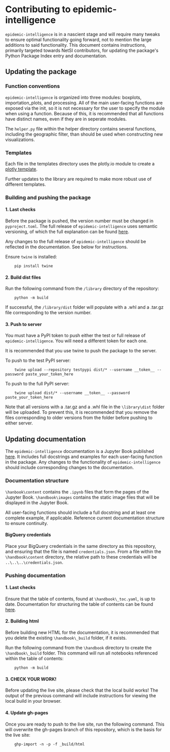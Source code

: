 # Contributing to epidemic-intelligence
`epidemic-intelligence` is in a nascient stage and will require many tweaks to ensure optimal functionality going forward, not to mention the large additions to said functionality. This document contains instructions, primarily targeted towards NetSI contributors, for updating the package's Python Package Index entry and documentation. 

## Updating the package
### Function conventions
`epidemic-intelligence` is organized into three modules: boxplots, importation_plots, and processing. All of the main user-facing functions are exposed via the init, so it is not necessary for the user to specify the module when using a function. Because of this, it is recommended that all functions have distinct names, even if they are in seperate modules. 

The `helper.py` file within the helper directory contains several functions, including the geographic filter, than should be used when constructing new visualizations. 

### Templates
Each file in the templates directory uses the plotly.io module to create a [plotly template](https://plotly.com/python/templates/).

Further updates to the library are required to make more robust use of different templates. 

### Building and pushing the package
#### 1. Last checks
Before the package is pushed, the version number must be changed in `pyproject.toml`. The full release of `epidemic-intelligence` uses semantic versioning, of which the full explanation can be found [here](https://semver.org/).

Any changes to the full release of `epidemic-intelligence` should be reflected in the documentation. See below for instructions. 

Ensure `twine` is installed:
```
    pip install twine
```

#### 2. Build dist files
Run the following command from the `/library` directory of the repository:
```
    python -m build
```

If successful, the `/library/dist` folder will populate with a .whl and a .tar.gz file corresponding to the version number. 

#### 3. Push to server
You must have a PyPI token to push either the test or full release of `epidemic-intelligence`. You will need a different token for each one. 

It is recommended that you use twine to push the package to the server. 

To push to the test PyPI server: 
```
    twine upload --repository testpypi dist/* --username __token__ --password paste_your_token_here
```
To push to the full PyPI server:
```
    twine upload dist/* --username __token__ --password paste_your_token_here
```

Note that all versions with a .tar.gz and a .whl file in the `\library\dist` folder will be uploaded. To prevent this, it is recommended that you remove the files corresponding to older versions from the folder before pushing to either server. 

## Updating documentation
The `epidemic-intelligence` documentation is a Jupyter Book published [here](url). It includes full docstrings and examples for each user-facing function in the package. Any changes to the functionality of `epidemic-intelligence` should include corresponding changes to the documentation. 

### Documentation structure
`\hanbook\content` contains the `.ipynb` files that form the pages of the Jupyter Book. `\handbook\images` contains the static image files that will be displayed in the Jupyter Book. 

All user-facing functions should include a full docstring and at least one complete example, if applicable. Reference current documentation structure to ensure continuity. 

#### BigQuery credentials
Place your BigQuery credentials in the same directory as this repository, and ensuring that the file is named `credentials.json`. From a file within the `\handbook\content` directory, the relative path to these credentials will be `..\..\..\credentials.json`.  

### Pushing documentation
#### 1. Last checks
Ensure that the table of contents, found at `\handbook\_toc.yaml`, is up to date. Documentation for structuring the table of contents can be found [here](https://jupyterbook.org/en/stable/structure/toc.html). 

#### 2. Building html
Before building new HTML for the documentation, it is recommended that you delete the existing `\handbook\_build` folder, if it exists. 

Run the following command from the `\handbook` directory to create the `\handbook\_build` folder. This command will run all notebooks referenced within the table of contents:
```
    python -m build
```

#### 3. CHECK YOUR WORK!
Before updating the live site, please check that the local build works! The output of the previous command will include instructions for viewing the local build in your browser. 

#### 4. Update gh-pages
Once you are ready to push to the live site, run the following command. This will overwrite the gh-pages branch of this repository, which is the basis for the live site:
```
    ghp-import -n -p -f _build/html
```
